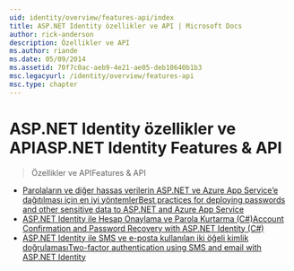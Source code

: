 ```yaml
---
uid: identity/overview/features-api/index
title: ASP.NET Identity özellikler ve API | Microsoft Docs
author: rick-anderson
description: Özellikler ve API
ms.author: riande
ms.date: 05/09/2014
ms.assetid: 70f7c0ac-aeb9-4e21-ae05-deb10640b1b3
msc.legacyurl: /identity/overview/features-api
msc.type: chapter
---
```

<a name="aspnet-identity-features--api"></a><span data-ttu-id="bdb3b-103">ASP.NET Identity özellikler ve API</span><span class="sxs-lookup"><span data-stu-id="bdb3b-103">ASP.NET Identity Features & API</span></span>
====================
> <span data-ttu-id="bdb3b-104">Özellikler ve API</span><span class="sxs-lookup"><span data-stu-id="bdb3b-104">Features & API</span></span>


- [<span data-ttu-id="bdb3b-105">Parolaların ve diğer hassas verilerin ASP.NET ve Azure App Service’e dağıtılması için en iyi yöntemler</span><span class="sxs-lookup"><span data-stu-id="bdb3b-105">Best practices for deploying passwords and other sensitive data to ASP.NET and Azure App Service</span></span>](best-practices-for-deploying-passwords-and-other-sensitive-data-to-aspnet-and-azure.md)
- [<span data-ttu-id="bdb3b-106">ASP.NET Identity ile Hesap Onaylama ve Parola Kurtarma (C#)</span><span class="sxs-lookup"><span data-stu-id="bdb3b-106">Account Confirmation and Password Recovery with ASP.NET Identity (C#)</span></span>](account-confirmation-and-password-recovery-with-aspnet-identity.md)
- [<span data-ttu-id="bdb3b-107">ASP.NET Identity ile SMS ve e-posta kullanılan iki öğeli kimlik doğrulaması</span><span class="sxs-lookup"><span data-stu-id="bdb3b-107">Two-factor authentication using SMS and email with ASP.NET Identity</span></span>](two-factor-authentication-using-sms-and-email-with-aspnet-identity.md)
